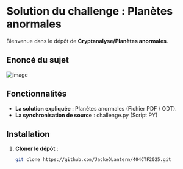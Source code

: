 # Solution du challenge : Planètes anormales

Bienvenue dans le dépôt de **Cryptanalyse/Planètes anormales**.

## Enoncé du sujet
![image](https://github.com/user-attachments/assets/043f9722-1fd4-4fad-9a33-31130c451270)


## Fonctionnalités

- **La solution expliquée** : Planètes anormales (Fichier PDF / ODT).
- **La synchronisation de source** : challenge.py (Script PY)

## Installation

1. **Cloner le dépôt** :
   ```bash
   git clone https://github.com/JackeOLantern/404CTF2025.git

